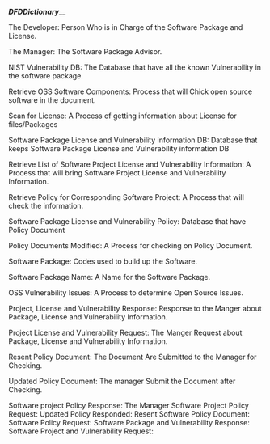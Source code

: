 _________________________________________DFDDictionary___________________________________________

The Developer: Person Who is in Charge of the Software Package and License.

The Manager: The Software Package Advisor.

NIST Vulnerability DB: The Database that have all the known Vulnerability in the software package.

Retrieve OSS Software Components: Process that will Chick open source software in the document.

Scan for License: A Process of getting information about License for files/Packages

Software Package License and Vulnerability information DB: Database that keeps Software Package License and Vulnerability information DB

Retrieve List of Software Project License and Vulnerability Information: A Process that will bring Software Project License and Vulnerability Information.

Retrieve Policy for Corresponding Software Project: A Process that will check the information.

Software Package License and Vulnerability Policy: Database that have Policy Document

Policy Documents Modified: A Process for checking on Policy Document.

Software Package: Codes used to build up the Software.

Software Package Name: A Name for the Software Package.

OSS Vulnerability Issues: A Process to determine Open Source Issues.

Project, License and Vulnerability Response: Response to the Manger about Package, License and Vulnerability Information.

Project License and Vulnerability Request: The Manger Request about Package, License and Vulnerability Information.

Resent Policy Document: The Document Are Submitted to the Manager for Checking.

Updated Policy Document: The manager Submit the Document after Checking.

Software project Policy Response: The Manager 
Software Project Policy Request:
Updated Policy Responded:
Resent Software Policy Document:
Software Policy Request:
Software Package and Vulnerability Response:
Software Project and Vulnerability Request:
